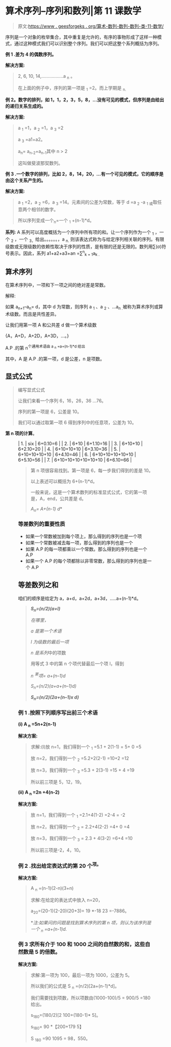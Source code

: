 # 算术序列–序列和数列|第 11 课数学

> 原文:[https://www . geesforgeks . org/算术-数列-数列-数列-类-11-数学/](https://www.geeksforgeeks.org/arithmetic-sequences-sequences-and-series-class-11-maths/)

序列是一个对象的枚举集合，其中重复是允许的，有序的事物形成了这样一种模式，通过这种模式我们可以识别整个序列。我们可以把这整个系列概括为序列。

**例 1 .差为 4 的偶数序列。**

**解决方案:**

> 2, 6, 10, 14,……………..a <sub>n</sub> 。
> 
> 在上面的例子中，序列的第一项是 <sub>1</sub> =2。而上学期是 <sub>n.</sub>

**例 2。数字的排列，如 1，1，2，3，5，8，…没有可见的模式，但序列是由给出的递归关系生成的。**

**解决方案:**

> a <sub>1</sub> =1，a <sub>2</sub> =1，a <sub>3</sub> =2
> 
> a <sub>3</sub> =a1+a2。
> 
> a<sub>n</sub>= a<sub>n-2</sub>+a<sub>n-1</sub>其中 n > 2
> 
> 这叫做斐波那契数列。

**例 3 .一个数字的排列，比如 2，8，14，20，…有一个可见的模式，它的顺序是由这个关系产生的。**

**解决方案:**

> a <sub>1</sub> =2，a <sub>2</sub> =6，a <sub>3</sub> =14。元素间的公差为常数，等于 d =a <sub>2</sub> -a <sub>1 或</sub>取任意两个相邻的数字。
> 
> 所以序列变成一个<sub>n</sub>=一个 <sub>1</sub> +(n-1)*d。

**系列:** A 系列可以高度概括为一个序列中所有项的和。让一个序列作为一个 <sub>1</sub> ，一个 <sub>2</sub> ，一个 <sub>3，</sub>给出。。。。。。，a <sub>n.</sub> 则该表达式称为与给定序列相关联的序列。有限级数或无限级数的依赖性取决于序列的性质，是有限的还是无限的。数列用∑(σ)符号表示。因此，系列 a1+a2+a3+an =∑<sup>n</sup><sub>k = 1</sub>a<sub>k .</sub>

## 算术序列

在算术序列中，一项和下一项之间的绝对差是常数。

解释:

如果 a<sub>n+1</sub>–a<sub>n</sub>= d，其中 d 为常数，则序列 a <sub>1</sub> 、a <sub>2</sub> 、…a<sub>n .</sub>被称为算术序列或算术级数。而且是共性差异。

让我们用第一项 A 和公共差 d 做一个算术级数

{A，A+D，A+2D，A+3D，…。}

A.P .的第 n<sup>个通用术语由 a <sub>n</sub> =a+(n-1)*d 给出</sup>

其中，A 是 A.P .的第一项，d 是公差，n 是项数。

## 显式公式

> 编写显式公式
> 
> 让我们来看一个序列 6，16，26，36 …76。
> 
> 序列的第一项是 6，公差是 10。
> 
> 我们可以通过取第一项 6 得到序列中的任意项，公差为 10。

**第 n 项的计算**。

<figure class="table">

| 1. | six | 6+0.10=6 |
| 2. | 6+10 | 6+1.10=16 |
| 3. | 6+10+10 | 6+2.10=20 |
| 4. | 6+10+10+10 | 6+3.10=36 |
| 5. | 6+10+10+10+10 | 6+4.10=46 |
| 6. | 6+10+10+10+10+10 | 6+5.10=56 |
| 7. | 6+10+10+10+10+10+10 | 6+6.10=66 |

> 第 n 项很容易找到。第一项是 6，每一步我们得到的差是 10。
> 
> 以上表述可以概括为 6+(n-1)*d。
> 
> 一般来说，这是一个算术数列的标准显式公式，它的第一项是，A，end，公共差是 d。
> 
> **A<sub>n</sub>= A+(n-1)* d**

### **等差数列的重要性质**

*   如果一个常数被加到每个项上，那么得到的序列也是一个项
*   如果一个常数被减去每一项，那么得到的序列也是一个
*   如果 A.P 的每一项都乘以一个常数。那么得到的序列也是一个 A.P
*   如果一个 A.P 的每个项都除以非零常数，那么得到的序列也是一个 A.P

## **等差数列之和**

咱们的顺序是给定为 a，a+d，a+2d，a+3d，…..a+(n-1)*d。

> ***S<sub>n</sub>=(n/2)(a+l)***
> 
> *在哪里，*
> 
> *a 是第一个术语*
> 
> *l 为级数的最后一项*
> 
> *n 是系列*中的项数
> 
> 用等式 3 中的第 n 个项代替最后一个项 l，得到
> 
> *n <sup>第</sup>项= a+(n–1)d*
> 
> *S<sub>n</sub>=(n/2)(a+a+(n–1)d)*
> 
> ***S<sub>n</sub>=(n/2)(2a+(n–1)x d)***

### 例 1 .按照下列顺序写出前三个术语

**(i) A <sub>n</sub> =5n+2(n-1)**

**解决方案:**

> 求解:(I)放 n=1，我们得到一个 <sub>1</sub> =5.1 + 2(1-1) = 5+ 0 =5
> 
> 放 n=2，我们得到一个 <sub>2</sub> =5.2+2(2-1) =10+2 =12
> 
> 放 n=3，我们得到一个 <sub>3</sub> =5.3 + 2(3-1) =15 + 4 =19
> 
> 所以前三项是 5，12，19。

**(ii) A <sub>n</sub> =2n +4(n-2)**

**解决方案:**

> 放 n=1，我们得到一个 <sub>1</sub> =2.1+4(1-2) =2-4 = -2
> 
> 放 n=2，我们得到一个 <sub>2</sub> = 2.2+4(2-2) =4+ 0 =4
> 
> 放 n=3，我们得到一个 <sub>3</sub> = 2.3 + 4(3-2) =6+4 =10
> 
> 所以前三项是-2，4，10。

### **例 2 .找出给定表达式的第 20 个<sup>项。</sup>**

**解决方案:**

> A <sub>n</sub> =(n-1)(2-n)(3+n)
> 
> 求解:在给定的表达式中放入 n=20，
> 
> a<sub>20</sub>=(20-1)(2-20)(20+3)= 19 *-18 23 =-7886。
> 
> **注:如果问的问题是找到算术序列的第 n 项，则认为该序列是一个 <sub>n</sub> =a+(n-1)*d.**

### 例 3 求所有介于 100 和 1000 之间的自然数的和，这些自然数是 5 的倍数。

**解决方案:**

> 求解:第一项为 100，最后一项为 1000，公差为 5。
> 
> 所以我们的公式是 S <sub>n</sub> =(n/2)[2a+(n-1)*d]。
> 
> 我们需要找到项数，所以项数由(1000-100)/5 = 900/5 =180 给出。
> 
> s<sub>180</sub>=(180/2)[2 100+(180-1)* 5]。
> 
> s<sub>180</sub>= 90 *【200+179 5】
> 
> S <sub>180</sub> =90 1095 = 98，550。

</figure>